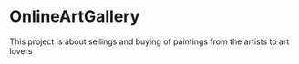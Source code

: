 # OnlineArtGallery
This project is about sellings and buying of paintings from the artists to art lovers
